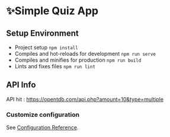 # ✨Simple Quiz App

## Setup Environment

- Project setup
  `npm install`
- Compiles and hot-reloads for development
  `npm run serve`
- Compiles and minifies for production
  `npm run build`
- Lints and fixes files
  `npm run lint`

## API Info

API hit : https://opentdb.com/api.php?amount=10&type=multiple

### Customize configuration

See [Configuration Reference](https://cli.vuejs.org/config/).
